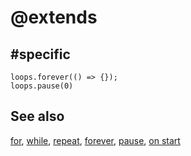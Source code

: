 # @extends

## #specific

```cards
loops.forever(() => {});
loops.pause(0)
```

## See also

[for](/blocks/loops/for), [while](/blocks/loops/while), [repeat](/blocks/loops/repeat), [forever](/reference/loops/forever), [pause](/reference/loops/pause), [on start](/blocks/on-start)